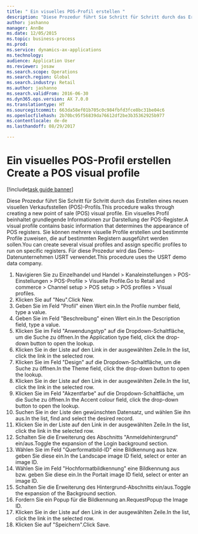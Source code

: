 ```yaml
--- 
title: " Ein visuelles POS-Profil erstellen "
description: "Diese Prozedur führt Sie Schritt für Schritt durch das Erstellen eines neuen visuellen Verkaufsstellen (POS)-Profils."
author: jashanno
manager: AnnBe
ms.date: 12/05/2015
ms.topic: business-process
ms.prod: 
ms.service: dynamics-ax-applications
ms.technology: 
audience: Application User
ms.reviewer: josaw
ms.search.scope: Operations
ms.search.region: Global
ms.search.industry: Retail
ms.author: jashanno
ms.search.validFrom: 2016-06-30
ms.dyn365.ops.version: AX 7.0.0
ms.translationtype: HT
ms.sourcegitcommit: 663da58ef01b705c0c984fbfd3fce8bc31be04c6
ms.openlocfilehash: 2b70bc95f56839da76612df2be3b35362925b977
ms.contentlocale: de-de
ms.lasthandoff: 08/29/2017

---
```

# <a name="create-a-pos-visual-profile"></a><span data-ttu-id="44de8-103"> Ein visuelles POS-Profil erstellen </span><span class="sxs-lookup"><span data-stu-id="44de8-103">Create a POS visual profile</span></span> 

[!include[task guide banner](../includes/task-guide-banner.md)]

<span data-ttu-id="44de8-104">Diese Prozedur führt Sie Schritt für Schritt durch das Erstellen eines neuen visuellen Verkaufsstellen (POS)-Profils.</span><span class="sxs-lookup"><span data-stu-id="44de8-104">This procedure walks through creating a new point of sale (POS) visual profile.</span></span> <span data-ttu-id="44de8-105">Ein visuelles Profil beinhaltet grundlegende Informationen zur Darstellung der POS-Register.</span><span class="sxs-lookup"><span data-stu-id="44de8-105">A visual profile contains basic information that determines the appearance of POS registers.</span></span> <span data-ttu-id="44de8-106">Sie können mehrere visuelle Profile erstellen und bestimmte Profile zuweisen, die auf bestimmten Registern ausgeführt werden sollen.</span><span class="sxs-lookup"><span data-stu-id="44de8-106">You can create several visual profiles and assign specific profiles to run on specific registers.</span></span> <span data-ttu-id="44de8-107">Für diese Prozedur wird das Demo-Datenunternehmen USRT verwendet.</span><span class="sxs-lookup"><span data-stu-id="44de8-107">This procedure uses the USRT demo data company.</span></span>

1. <span data-ttu-id="44de8-108">Navigieren Sie zu Einzelhandel und Handel > Kanaleinstellungen > POS-Einstellungen > POS-Profile > Visuelle Profile.</span><span class="sxs-lookup"><span data-stu-id="44de8-108">Go to Retail and commerce > Channel setup > POS setup > POS profiles > Visual profiles.</span></span>
2. <span data-ttu-id="44de8-109">Klicken Sie auf "Neu".</span><span class="sxs-lookup"><span data-stu-id="44de8-109">Click New.</span></span>
3. <span data-ttu-id="44de8-110">Geben Sie im Feld "Profil" einen Wert ein.</span><span class="sxs-lookup"><span data-stu-id="44de8-110">In the Profile number field, type a value.</span></span>
4. <span data-ttu-id="44de8-111">Geben Sie im Feld "Beschreibung" einen Wert ein.</span><span class="sxs-lookup"><span data-stu-id="44de8-111">In the Description field, type a value.</span></span>
5. <span data-ttu-id="44de8-112">Klicken Sie im Feld "Anwendungstyp" auf die Dropdown-Schaltfläche, um die Suche zu öffnen.</span><span class="sxs-lookup"><span data-stu-id="44de8-112">In the Application type field, click the drop-down button to open the lookup.</span></span>
6. <span data-ttu-id="44de8-113">Klicken Sie in der Liste auf den Link in der ausgewählten Zeile.</span><span class="sxs-lookup"><span data-stu-id="44de8-113">In the list, click the link in the selected row.</span></span>
7. <span data-ttu-id="44de8-114">Klicken Sie im Feld "Design" auf die Dropdown-Schaltfläche, um die Suche zu öffnen.</span><span class="sxs-lookup"><span data-stu-id="44de8-114">In the Theme field, click the drop-down button to open the lookup.</span></span>
8. <span data-ttu-id="44de8-115">Klicken Sie in der Liste auf den Link in der ausgewählten Zeile.</span><span class="sxs-lookup"><span data-stu-id="44de8-115">In the list, click the link in the selected row.</span></span>
9. <span data-ttu-id="44de8-116">Klicken Sie im Feld "Akzentfarbe" auf die Dropdown-Schaltfläche, um die Suche zu öffnen.</span><span class="sxs-lookup"><span data-stu-id="44de8-116">In the Accent colour field, click the drop-down button to open the lookup.</span></span>
10. <span data-ttu-id="44de8-117">Suchen Sie in der Liste den gewünschten Datensatz, und wählen Sie ihn aus.</span><span class="sxs-lookup"><span data-stu-id="44de8-117">In the list, find and select the desired record.</span></span>
11. <span data-ttu-id="44de8-118">Klicken Sie in der Liste auf den Link in der ausgewählten Zeile.</span><span class="sxs-lookup"><span data-stu-id="44de8-118">In the list, click the link in the selected row.</span></span>
12. <span data-ttu-id="44de8-119">Schalten Sie die Erweiterung des Abschnitts "Anmeldehintergrund" ein/aus.</span><span class="sxs-lookup"><span data-stu-id="44de8-119">Toggle the expansion of the Login background section.</span></span>
13. <span data-ttu-id="44de8-120">Wählen Sie im Feld "Querformatbild-ID" eine Bildkennung aus bzw. geben Sie diese ein.</span><span class="sxs-lookup"><span data-stu-id="44de8-120">In the Landscape image ID field, select or enter an image ID.</span></span>
14. <span data-ttu-id="44de8-121">Wählen Sie im Feld "Hochformatbildkennung" eine Bildkennung aus bzw. geben Sie diese ein.</span><span class="sxs-lookup"><span data-stu-id="44de8-121">In the Portait image ID field, select or enter an image ID.</span></span>
15. <span data-ttu-id="44de8-122">Schalten Sie die Erweiterung des Hintergrund-Abschnitts ein/aus.</span><span class="sxs-lookup"><span data-stu-id="44de8-122">Toggle the expansion of the Background section.</span></span>
16. <span data-ttu-id="44de8-123">Fordern Sie ein Popup für die Bildkennung an.</span><span class="sxs-lookup"><span data-stu-id="44de8-123">RequestPopup the Image ID.</span></span>
17. <span data-ttu-id="44de8-124">Klicken Sie in der Liste auf den Link in der ausgewählten Zeile.</span><span class="sxs-lookup"><span data-stu-id="44de8-124">In the list, click the link in the selected row.</span></span>
18. <span data-ttu-id="44de8-125">Klicken Sie auf "Speichern".</span><span class="sxs-lookup"><span data-stu-id="44de8-125">Click Save.</span></span>



